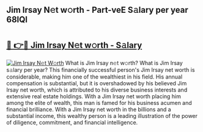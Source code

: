 ## Jim Irsay N𝚎t w𝚘rth - Part-veE S𝚊lary per year 68lQl

# <h2><a href="http://gc2c32a.nevu.top/?p=Jim+Irsay">🔗 👉🔴 Jim Irsay N𝚎t w𝚘rth - S𝚊lary</a></h2>

[![Jim Irsay N𝚎t W𝚘rth](https://i.imgur.com/Oavwk0R.jpeg)](http://gc2c32a.nevu.top/?p=Jim+Irsay)
What is Jim Irsay n𝚎t w𝚘rth? What is Jim Irsay s𝚊lary per year?
This financially successful person's Jim Irsay net worth is considerable, making him one of the wealthiest in his field. His annual compensation is substantial, but it is overshadowed by his believed Jim Irsay net worth, which is attributed to his diverse business interests and extensive real estate holdings. With a Jim Irsay net worth placing him among the elite of wealth, this man is famed for his business acumen and financial brilliance. With a Jim Irsay net worth in the billions and a substantial income, this wealthy person is a leading illustration of the power of diligence, commitment, and financial intelligence.
